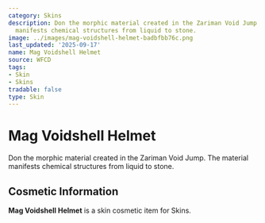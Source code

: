 ```yaml
---
category: Skins
description: Don the morphic material created in the Zariman Void Jump. The material
  manifests chemical structures from liquid to stone.
image: ../images/mag-voidshell-helmet-badbfbb76c.png
last_updated: '2025-09-17'
name: Mag Voidshell Helmet
source: WFCD
tags:
- Skin
- Skins
tradable: false
type: Skin
---
```


# Mag Voidshell Helmet

Don the morphic material created in the Zariman Void Jump. The material manifests chemical structures from liquid to stone.

## Cosmetic Information

**Mag Voidshell Helmet** is a skin cosmetic item for Skins.

